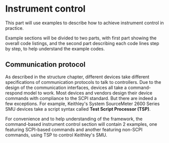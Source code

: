 # Instrument control

This part will use examples to describe how to achieve instrument control in
practice.

Example sections will be divided to two parts, with first part showing the
overall code listings, and the second part describing each code lines step by
step, to help understand the example codes.


## Communication protocol

As described in the structure chapter, different devices take different
specifications of communication protocols to talk to controllers. Due to the
design of the communication interfaces, devices all take a command-respond model
to work. Most devices and vendors design their device commands with compliance
to the SCPI standard. But there are indeed a few exceptions. For example,
Keithley's System SourceMeter 2600 Series SMU devices take a script syntax
called **Test Script Processor (TSP)**.

For convenience and to help understanding of the framework, the command-based
instrument control section will contain 2 examples, one featuring SCPI-based
commands and another featuring non-SCPI commands, using TSP to control
Keithley's SMU.
